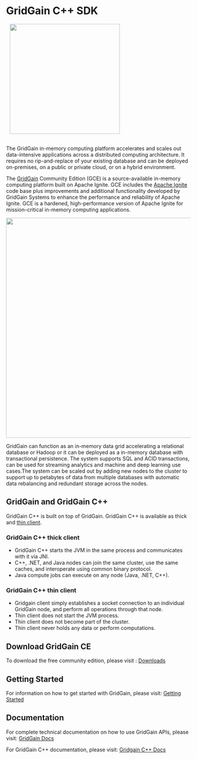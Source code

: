 # GridGain C++ SDK

<a href="https://www.gridgain.com/"><img src="https://www.gridgain.com/themes/gridgain1185/images/svg/gridgain-logo.svg?20180912" hspace="10"  width="300px"/></a><br/><br/>

The GridGain in-memory computing platform accelerates and scales out data-intensive applications across a distributed
computing architecture. It requires no rip-and-replace of your existing database and can be deployed on-premises, on a public or private cloud, or on a hybrid environment.

The [GridGain][GridGain-homepage] Community Edition (GCE) is a source-available in-memory computing platform built on Apache Ignite.
GCE includes the [Apache Ignite][apache-ignite-homepage] code base plus improvements and additional functionality developed by GridGain Systems
to enhance the performance and reliability of Apache Ignite. GCE is a hardened, high-performance version of Apache Ignite
for mission-critical in-memory computing applications.

<p align="center">
    <a href="https://www.gridgain.com/">
        <img src="https://files.readme.io/58b7901-gg_platform.png" width="600px"/>
    </a>
</p>

GridGain can function as an in-memory data grid accelerating a relational database or Hadoop or it can be deployed as
a in-memory database with transactional persistence.  The system supports SQL and ACID transactions, can be used for
streaming analytics and machine and deep learning use cases.The system can be scaled out by adding
new nodes to the cluster to support up to petabytes of data from multiple databases with automatic data rebalancing and
redundant storage across the nodes.

## GridGain and GridGain C++

GridGain C++ is built on top of GridGain. GridGain C++ is available as thick and [thin client](https://apacheignite-cpp.readme.io/docs/thin-client).

### GridGain C++ thick client
* GridGain С++ starts the JVM in the same process and communicates with it via JNI.
* C++, .NET, and Java nodes can join the same cluster, use the same caches, and interoperate using common binary protocol.
* Java compute jobs can execute on any node (Java, .NET, C++).


### GridGain C++ thin client
* Gridgain client simply establishes a socket connection to an individual GridGain node, and perform all operations through that node.
* Thin client does not start the JVM process.
* Thin client does not become part of the cluster.
* Thin client never holds any data or perform computations.


## Download GridGain CE

To download the free community edition, please visit : [Downloads](https://www.gridgain.com/resources/download)

## Getting Started

For information on how to get started with GridGain, please visit: [Getting Started][getting-started]

## Documentation

For complete technical documentation on how to use GridGain APIs, please visit: [GridGain Docs][docs]

For GridGain C++ documentation, please visit: [Gridgain C++ Docs](https://apacheignite-cpp.readme.io/docs)

[apache-ignite-homepage]: https://ignite.apache.org/
[GridGain-homepage]: https://www.gridgain.com/
[getting-started]: https://docs.gridgain.com/docs
[docs]: https://docs.gridgain.com/docs
